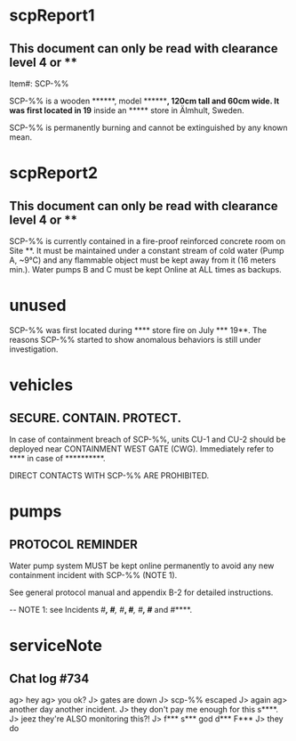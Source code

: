# scpReport1
This document can only be read with clearance level 4 or **
---
Item#: SCP-%%

SCP-%% is a wooden ******, model ********, 120cm tall and 60cm wide. It was first located in 19** inside an ***** store in Älmhult, Sweden.

SCP-%% is permanently burning and cannot be extinguished by any known mean.

# scpReport2
This document can only be read with clearance level 4 or **
---
SCP-%% is currently contained in a fire-proof reinforced concrete room on Site **. It must be maintained under a constant stream of cold water (Pump A, ~9°C) and any flammable object must be kept away from it (16 meters min.). Water pumps B and C must be kept Online at ALL times as backups.

# unused
SCP-%% was first located during **** store fire on July *** 19**. The reasons SCP-%% started to show anomalous behaviors is still under investigation.

# vehicles

SECURE. CONTAIN. PROTECT.
---
In case of containment breach of SCP-%%, units CU-1 and CU-2 should be deployed near CONTAINMENT WEST GATE (CWG). Immediately refer to **** in case of **********.

DIRECT CONTACTS WITH SCP-%% ARE PROHIBITED.

# pumps

PROTOCOL REMINDER
---
Water pump system MUST be kept online permanently to avoid any new containment incident with SCP-%% (NOTE 1).

See general protocol manual and appendix B-2 for detailed instructions.

--
NOTE 1: see Incidents #****, #***, #***, #***, #****, #*** and #****.

# serviceNote

Chat log #734
---
ag> hey
ag> you ok?
J> gates are down
J> scp-%% escaped
J> again
ag> another day another incident.
J> they don't pay me enough for this s****.
J> jeez they're ALSO monitoring this?!
J> f*** s*** god d*** F***
J> they do